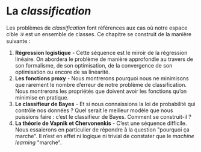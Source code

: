 La *classification*
=======================

Les problèmes de *classification* font références aux cas où notre espace cible $\mathcal{Y}$ est un ensemble de classes. Ce chapitre se construit de la manière suivante&nbsp;:

1. **Régression logistique** - Cette séquence est le miroir de la régression linéaire. On abordera le problème de manière approfondie au travers de son formalisme, de son optimisation, de la convergence de son optimisation ou encore de sa linéarité.
2. **Les fonctions proxy** - Nous montrerons pourquoi nous ne minimisons que rarement le nombre d’erreur de notre problème de classification. Nous montrerons les propriétés que doivent avoir les fonctions qu’on minimise en pratique.
3. **Le classifieur de Bayes** - Et si nous connaissions la loi de probabilité qui contrôle nos données ? Quel serait le meilleur modèle que nous puissions faire&nbsp;: c’est le classifieur de Bayes. Comment se construit-il ?
4. **La théorie de Vapnik et Chervonenkis** - C’est une séquence difficile. Nous essaierons en particulier de répondre à la question "pourquoi ça marche". Il n’est en effet ni logique ni trivial de constater que le *machine learning* "marche". 
